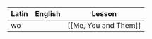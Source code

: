 
| Latin | English | Lesson               |
| ----- | ------- | -------------------- |
| wo    |         | [[Me, You and Them]] |
